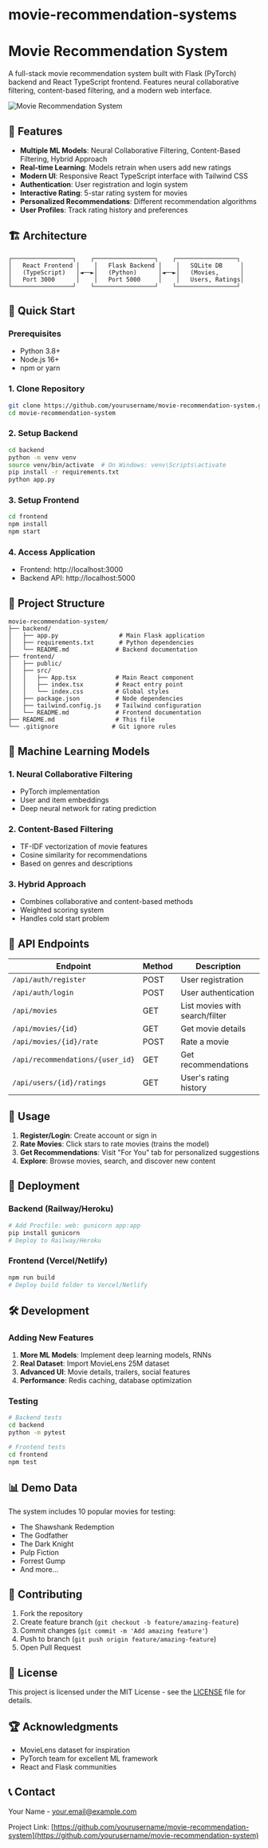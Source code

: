 # movie-recommendation-systems
# Movie Recommendation System

A full-stack movie recommendation system built with Flask (PyTorch) backend and React TypeScript frontend. Features neural collaborative filtering, content-based filtering, and a modern web interface.

![Movie Recommendation System](https://via.placeholder.com/800x400/1f2937/ffffff?text=Movie+Recommendation+System)

## 🌟 Features

- **Multiple ML Models**: Neural Collaborative Filtering, Content-Based Filtering, Hybrid Approach
- **Real-time Learning**: Models retrain when users add new ratings
- **Modern UI**: Responsive React TypeScript interface with Tailwind CSS
- **Authentication**: User registration and login system
- **Interactive Rating**: 5-star rating system for movies
- **Personalized Recommendations**: Different recommendation algorithms
- **User Profiles**: Track rating history and preferences

## 🏗️ Architecture

```
┌─────────────────┐    ┌─────────────────┐    ┌─────────────────┐
│   React Frontend │    │   Flask Backend │    │   SQLite DB     │
│   (TypeScript)   │◄──►│   (Python)      │◄──►│   (Movies,      │
│   Port 3000      │    │   Port 5000     │    │   Users, Ratings│
└─────────────────┘    └─────────────────┘    └─────────────────┘
```

## 🚀 Quick Start

### Prerequisites
- Python 3.8+
- Node.js 16+
- npm or yarn

### 1. Clone Repository
```bash
git clone https://github.com/yourusername/movie-recommendation-system.git
cd movie-recommendation-system
```

### 2. Setup Backend
```bash
cd backend
python -m venv venv
source venv/bin/activate  # On Windows: venv\Scripts\activate
pip install -r requirements.txt
python app.py
```

### 3. Setup Frontend
```bash
cd frontend
npm install
npm start
```

### 4. Access Application
- Frontend: http://localhost:3000
- Backend API: http://localhost:5000

## 📁 Project Structure

```
movie-recommendation-system/
├── backend/
│   ├── app.py                 # Main Flask application
│   ├── requirements.txt       # Python dependencies
│   └── README.md             # Backend documentation
├── frontend/
│   ├── public/
│   ├── src/
│   │   ├── App.tsx           # Main React component
│   │   ├── index.tsx         # React entry point
│   │   └── index.css         # Global styles
│   ├── package.json          # Node dependencies
│   ├── tailwind.config.js    # Tailwind configuration
│   └── README.md             # Frontend documentation
├── README.md                 # This file
└── .gitignore               # Git ignore rules
```

## 🤖 Machine Learning Models

### 1. Neural Collaborative Filtering
- PyTorch implementation
- User and item embeddings
- Deep neural network for rating prediction

### 2. Content-Based Filtering
- TF-IDF vectorization of movie features
- Cosine similarity for recommendations
- Based on genres and descriptions

### 3. Hybrid Approach
- Combines collaborative and content-based methods
- Weighted scoring system
- Handles cold start problem

## 🔧 API Endpoints

| Endpoint | Method | Description |
|----------|--------|-------------|
| `/api/auth/register` | POST | User registration |
| `/api/auth/login` | POST | User authentication |
| `/api/movies` | GET | List movies with search/filter |
| `/api/movies/{id}` | GET | Get movie details |
| `/api/movies/{id}/rate` | POST | Rate a movie |
| `/api/recommendations/{user_id}` | GET | Get recommendations |
| `/api/users/{id}/ratings` | GET | User's rating history |

## 🎯 Usage

1. **Register/Login**: Create account or sign in
2. **Rate Movies**: Click stars to rate movies (trains the model)
3. **Get Recommendations**: Visit "For You" tab for personalized suggestions
4. **Explore**: Browse movies, search, and discover new content

## 🚀 Deployment

### Backend (Railway/Heroku)
```bash
# Add Procfile: web: gunicorn app:app
pip install gunicorn
# Deploy to Railway/Heroku
```

### Frontend (Vercel/Netlify)
```bash
npm run build
# Deploy build folder to Vercel/Netlify
```

## 🛠️ Development

### Adding New Features
1. **More ML Models**: Implement deep learning models, RNNs
2. **Real Dataset**: Import MovieLens 25M dataset
3. **Advanced UI**: Movie details, trailers, social features
4. **Performance**: Redis caching, database optimization

### Testing
```bash
# Backend tests
cd backend
python -m pytest

# Frontend tests
cd frontend
npm test
```

## 📊 Demo Data

The system includes 10 popular movies for testing:
- The Shawshank Redemption
- The Godfather
- The Dark Knight
- Pulp Fiction
- Forrest Gump
- And more...

## 🤝 Contributing

1. Fork the repository
2. Create feature branch (`git checkout -b feature/amazing-feature`)
3. Commit changes (`git commit -m 'Add amazing feature'`)
4. Push to branch (`git push origin feature/amazing-feature`)
5. Open Pull Request

## 📝 License

This project is licensed under the MIT License - see the [LICENSE](LICENSE) file for details.

## 🏆 Acknowledgments

- MovieLens dataset for inspiration
- PyTorch team for excellent ML framework
- React and Flask communities

## 📞 Contact

Your Name - your.email@example.com

Project Link: [https://github.com/yourusername/movie-recommendation-system](https://github.com/yourusername/movie-recommendation-system)
